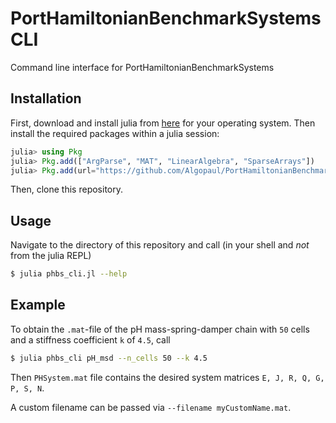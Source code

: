 # PortHamiltonianBenchmarkSystems CLI

Command line interface for PortHamiltonianBenchmarkSystems

## Installation

First, download and install julia from [here](https://julialang.org/downloads/#download_julia) for your operating system. Then install the required packages within a julia session:
```julia
julia> using Pkg
julia> Pkg.add(["ArgParse", "MAT", "LinearAlgebra", "SparseArrays"])
julia> Pkg.add(url="https://github.com/Algopaul/PortHamiltonianBenchmarkSystems.jl/")
```
Then, clone this repository.

## Usage
Navigate to the directory of this repository and call (in your shell and *not* from the julia REPL)
```bash
$ julia phbs_cli.jl --help
```

## Example
To obtain the `.mat`-file of the pH mass-spring-damper chain with `50` cells and a stiffness coefficient `k` of `4.5`, call
```bash
$ julia phbs_cli pH_msd --n_cells 50 --k 4.5
```
Then `PHSystem.mat` file contains the desired system matrices `E, J, R, Q, G, P, S, N`.

A custom filename can be passed via `--filename myCustomName.mat`.
